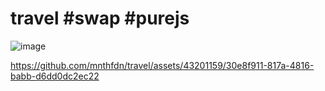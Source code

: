 # travel #swap #purejs
![image](https://github.com/mnthfdn/travel/assets/43201159/d63e3116-5781-4af1-8599-06c022c88ce1)  



https://github.com/mnthfdn/travel/assets/43201159/30e8f911-817a-4816-babb-d6dd0dc2ec22

